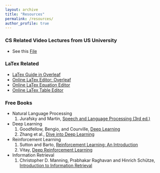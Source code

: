 ```yaml
---
layout: archive
title: "Resources"
permalink: /resources/
author_profile: true
---
```


### CS Related Video Lectures from US University
* See this [File](../files/Open_Course.pdf)

### LaTex Related
* [LaTex Guide in Overleaf](https://www.overleaf.com/learn)
* [Online LaTex Editor: Overleaf](https://www.overleaf.com/)
* [Online LaTex Equation Editor](https://latex.codecogs.com/legacy/eqneditor/editor.php)
* [Online LaTex Table Editor](https://www.latex-tables.com/)

### Free Books
* Natural Language Processing
	1. Jurafsky and Martin, [Speech and Language Processing (3rd ed.)](https://web.stanford.edu/~jurafsky/slp3/)
* Deep Learning
	1. Goodfellow, Bengio, and Courville, [Deep Learning](https://www.deeplearningbook.org/)
	2. Zhang et al., [Dive into Deep Learning](https://d2l.ai/)
* Reinforcement Learning
	1. Sutton and Barto, [Reinforcement Learning: An Introduction](http://incompleteideas.net/book/the-book.html)
	2. Vitay, [Deep Reinforcement Learning](https://julien-vitay.net/deeprl/)
* Information Retrieval
	1. Christopher D. Manning, Prabhakar Raghavan and Hinrich Schütze, [Introduction to Information Retrieval](https://nlp.stanford.edu/IR-book/)



